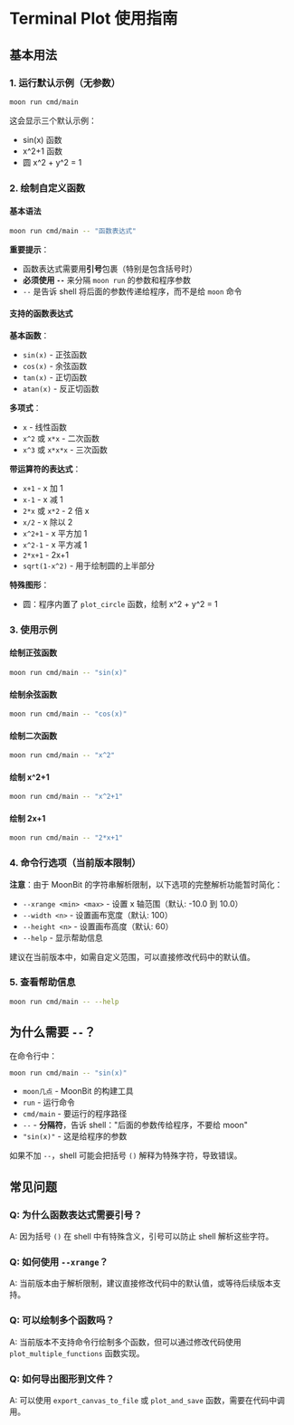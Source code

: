 # Terminal Plot 使用指南

## 基本用法

### 1. 运行默认示例（无参数）

```bash
moon run cmd/main
```

这会显示三个默认示例：
- sin(x) 函数
- x^2+1 函数
- 圆 x^2 + y^2 = 1

### 2. 绘制自定义函数

#### 基本语法
```bash
moon run cmd/main -- "函数表达式"
```

**重要提示**：
- 函数表达式需要用**引号**包裹（特别是包含括号时）
- **必须使用 `--`** 来分隔 `moon run` 的参数和程序参数
- `--` 是告诉 shell 将后面的参数传递给程序，而不是给 `moon` 命令

#### 支持的函数表达式

**基本函数**：
- `sin(x)` - 正弦函数
- `cos(x)` - 余弦函数
- `tan(x)` - 正切函数
- `atan(x)` - 反正切函数

**多项式**：
- `x` - 线性函数
- `x^2` 或 `x*x` - 二次函数
- `x^3` 或 `x*x*x` - 三次函数

**带运算符的表达式**：
- `x+1` - x 加 1
- `x-1` - x 减 1
- `2*x` 或 `x*2` - 2 倍 x
- `x/2` - x 除以 2
- `x^2+1` - x 平方加 1
- `x^2-1` - x 平方减 1
- `2*x+1` - 2x+1
- `sqrt(1-x^2)` - 用于绘制圆的上半部分

**特殊图形**：
- 圆：程序内置了 `plot_circle` 函数，绘制 x^2 + y^2 = 1

### 3. 使用示例

#### 绘制正弦函数
```bash
moon run cmd/main -- "sin(x)"
```

#### 绘制余弦函数
```bash
moon run cmd/main -- "cos(x)"
```

#### 绘制二次函数
```bash
moon run cmd/main -- "x^2"
```

#### 绘制 x^2+1
```bash
moon run cmd/main -- "x^2+1"
```

#### 绘制 2x+1
```bash
moon run cmd/main -- "2*x+1"
```

### 4. 命令行选项（当前版本限制）

**注意**：由于 MoonBit 的字符串解析限制，以下选项的完整解析功能暂时简化：

- `--xrange <min> <max>` - 设置 x 轴范围（默认: -10.0 到 10.0）
- `--width <n>` - 设置画布宽度（默认: 100）
- `--height <n>` - 设置画布高度（默认: 60）
- `--help` - 显示帮助信息

建议在当前版本中，如需自定义范围，可以直接修改代码中的默认值。

### 5. 查看帮助信息

```bash
moon run cmd/main -- --help
```

## 为什么需要 `--`？

在命令行中：
```bash
moon run cmd/main -- "sin(x)"
```

- `moon几点` - MoonBit 的构建工具
- `run` - 运行命令
- `cmd/main` - 要运行的程序路径
- `--` - **分隔符**，告诉 shell："后面的参数传给程序，不要给 moon"
- `"sin(x)"` - 这是给程序的参数

如果不加 `--`，shell 可能会把括号 `()` 解释为特殊字符，导致错误。

## 常见问题

### Q: 为什么函数表达式需要引号？
A: 因为括号 `()` 在 shell 中有特殊含义，引号可以防止 shell 解析这些字符。

### Q: 如何使用 `--xrange`？
A: 当前版本由于解析限制，建议直接修改代码中的默认值，或等待后续版本支持。

### Q: 可以绘制多个函数吗？
A: 当前版本不支持命令行绘制多个函数，但可以通过修改代码使用 `plot_multiple_functions` 函数实现。

### Q: 如何导出图形到文件？
A: 可以使用 `export_canvas_to_file` 或 `plot_and_save` 函数，需要在代码中调用。

